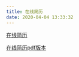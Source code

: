 ```yaml
---
title: 在线简历
date: 2020-04-04 13:33:32
---
```


[在线简历](https://public-links.todu.top/sdvdxl/杜龙少.html)

[在线简历pdf版本](https://public-links.todu.top/sdvdxl/杜龙少.pdf)
